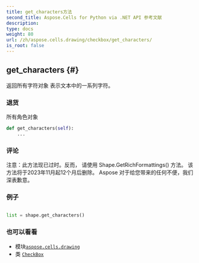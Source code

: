 ```yaml
---
title: get_characters方法
second_title: Aspose.Cells for Python via .NET API 参考文献
description:
type: docs
weight: 80
url: /zh/aspose.cells.drawing/checkbox/get_characters/
is_root: false
---
```

##  get_characters {#}
返回所有字符对象
表示文本中的一系列字符。


### 退货

所有角色对象


```python
def get_characters(self):
    ...
```


### 评论

注意：此方法现已过时。反而，
请使用 Shape.GetRichFormattings() 方法。
该方法将于2023年11月起12个月后删除。
Aspose 对于给您带来的任何不便，我们深表歉意。
### 例子

```python

list = shape.get_characters()

```



### 也可以看看
* 模块[`aspose.cells.drawing`](../../)
* 类 [`CheckBox`](/cells/python-net/zh/aspose.cells.drawing/checkbox)
